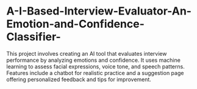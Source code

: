 # A-I-Based-Interview-Evaluator-An-Emotion-and-Confidence-Classifier-
This project involves creating an AI tool that evaluates interview performance by analyzing emotions and confidence. It uses machine learning to assess facial expressions, voice tone, and speech patterns. Features include a chatbot for realistic practice and a suggestion page offering personalized feedback and tips for improvement.
